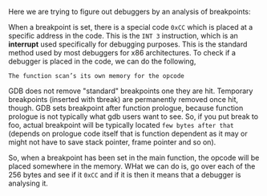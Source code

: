 Here we are trying to figure out debuggers by an analysis of breakpoints:

When a breakpoint is set, there is a special code `0xCC` which is placed at a specific address in the code. This is the `INT 3` instruction, which is an **interrupt** used specifically for debugging purposes. This is the standard method used by most debuggers for x86 architectures. To check if a debugger is placed in the code, we can do the following,
```
The function scan’s its own memory for the opcode
```

GDB does not remove "standard" breakpoints one they are hit. Temporary breakpoints (inserted with tbreak) are permanently removed once hit, though. GDB sets breakpoint after function prologue, because function prologue is not typically what gdb users want to see. So, if you put break to foo, actual breakpoint will be typically located `few bytes after that` (depends on prologue code itself that is function dependent as it may or might not have to save stack pointer, frame pointer and so on).

So, when a breakpoint has been set in the main function, the opcode will be placed somewhere in the memory. WHat we can do is, go over each of the 256 bytes and see if it `0xCC` and if it is then it means that a debugger is analysing it.


